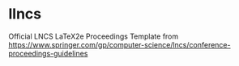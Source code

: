 # llncs
Official LNCS LaTeX2e Proceedings Template from https://www.springer.com/gp/computer-science/lncs/conference-proceedings-guidelines

